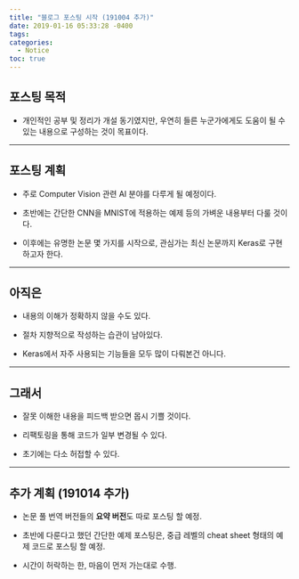 ```yaml
---
title: "블로그 포스팅 시작 (191004 추가)"
date: 2019-01-16 05:33:28 -0400
tags: 
categories: 
  - Notice
toc: true
---
```


## 포스팅 목적

- 개인적인 공부 및 정리가 개설 동기였지만, 우연히 들른 누군가에게도 도움이 될 수 있는 내용으로 구성하는 것이 목표이다.

---
## 포스팅 계획

- 주로 Computer Vision 관련 AI 분야를 다루게 될 예정이다.

- 초반에는 간단한 CNN을 MNIST에 적용하는 예제 등의 가벼운 내용부터 다룰 것이다.

- 이후에는 유명한 논문 몇 가지를 시작으로, 관심가는 최신 논문까지 Keras로 구현하고자 한다.

---
## 아직은

- 내용의 이해가 정확하지 않을 수도 있다. 

- 절차 지향적으로 작성하는 습관이 남아있다.

- Keras에서 자주 사용되는 기능들을 모두 많이 다뤄본건 아니다.

---
## 그래서

- 잘못 이해한 내용을 피드백 받으면 몹시 기쁠 것이다.

- 리팩토링을 통해 코드가 일부 변경될 수 있다.

- 초기에는 다소 허접할 수 있다.

---
## 추가 계획 (191014 추가)

- 논문 풀 번역 버전들의 **요약 버전**도 따로 포스팅 할 예정.

- 초반에 다룬다고 했던 간단한 예제 포스팅은, 중급 레벨의 cheat sheet 형태의 예제 코드로 포스팅 할 예정.

- 시간이 허락하는 한, 마음이 먼저 가는대로 수행.

